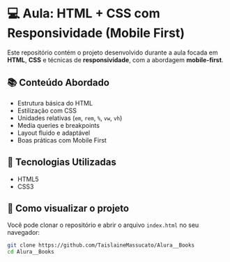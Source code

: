 # 💻 Aula: HTML + CSS com Responsividade (Mobile First)

Este repositório contém o projeto desenvolvido durante a aula focada em **HTML**, **CSS** e técnicas de **responsividade**, com a abordagem **mobile-first**.

## 📚 Conteúdo Abordado

- Estrutura básica do HTML
- Estilização com CSS
- Unidades relativas (`em`, `rem`, `%`, `vw`, `vh`)
- Media queries e breakpoints
- Layout fluido e adaptável
- Boas práticas com Mobile First

## 🧱 Tecnologias Utilizadas

- HTML5
- CSS3

## 🧪 Como visualizar o projeto

Você pode clonar o repositório e abrir o arquivo `index.html` no seu navegador:

```bash
git clone https://github.com/TaislaineMassucato/Alura__Books
cd Alura__Books
